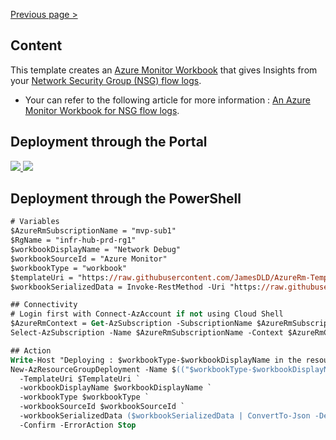 [Previous page >](../)

Content
------------
This template creates an [Azure Monitor Workbook](https://docs.microsoft.com/en-us/azure/azure-monitor/platform/workbooks-overview?WT.mc_id=AZ-MVP-5003548) that gives Insights from your [Network Security Group (NSG) flow logs](https://docs.microsoft.com/en-us/azure/network-watcher/network-watcher-nsg-flow-logging-overview?WT.mc_id=AZ-MVP-5003548).

- Your can refer to the following article for more information : [An Azure Monitor Workbook for NSG flow logs](https://medium.com/@jamesdld23/an-azure-monitor-workbook-for-nsg-flow-logs-43e11e82d89c?WT.mc_id=AZ-MVP-5003548).


Deployment through the Portal
------------

<a href="https://portal.azure.com/#create/Microsoft.Template/uri/https%3A%2F%2Fraw.githubusercontent.com%2FJamesDLD%2FAzureRm-Template%2Fmaster%2FCreate-AzWorkbookNetwork%2Ftemplate.json" target="_blank">
    <img src="http://azuredeploy.net/deploybutton.png"/>
</a>

<a href="http://armviz.io/#/?load=https%3A%2F%2Fraw.githubusercontent.com%2FJamesDLD%2FAzureRm-Template%2Fmaster%2FCreate-AzWorkbookNetwork%2Ftemplate.json" target="_blank">
    <img src="http://armviz.io/visualizebutton.png"/>
</a>


Deployment through the PowerShell
------------

```ps
# Variables
$AzureRmSubscriptionName = "mvp-sub1"
$RgName = "infr-hub-prd-rg1"
$workbookDisplayName = "Network Debug"
$workbookSourceId = "Azure Monitor"
$workbookType = "workbook"
$templateUri = "https://raw.githubusercontent.com/JamesDLD/AzureRm-Template/master/Create-AzWorkbookNetwork/template.json"
$workbookSerializedData = Invoke-RestMethod -Uri "https://raw.githubusercontent.com/JamesDLD/AzureRm-Template/master/Create-AzWorkbookNetwork/galleryTemplate.json"

## Connectivity
# Login first with Connect-AzAccount if not using Cloud Shell
$AzureRmContext = Get-AzSubscription -SubscriptionName $AzureRmSubscriptionName | Set-AzContext -ErrorAction Stop
Select-AzSubscription -Name $AzureRmSubscriptionName -Context $AzureRmContext -Force -ErrorAction Stop

## Action
Write-Host "Deploying : $workbookType-$workbookDisplayName in the resource group : $RgName" -ForegroundColor Cyan
New-AzResourceGroupDeployment -Name $(("$workbookType-$workbookDisplayName").replace(' ', '')) -ResourceGroupName $RgName `
  -TemplateUri $TemplateUri `
  -workbookDisplayName $workbookDisplayName `
  -workbookType $workbookType `
  -workbookSourceId $workbookSourceId `
  -workbookSerializedData ($workbookSerializedData | ConvertTo-Json -Depth 20) `
  -Confirm -ErrorAction Stop

```